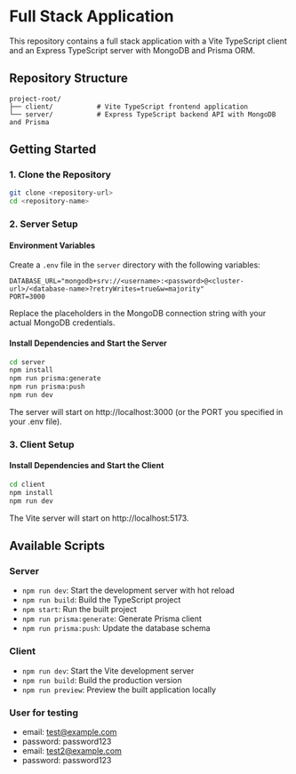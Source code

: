 # Full Stack Application

This repository contains a full stack application with a Vite TypeScript client and an Express TypeScript server with MongoDB and Prisma ORM.

## Repository Structure

```
project-root/
├── client/           # Vite TypeScript frontend application
└── server/           # Express TypeScript backend API with MongoDB and Prisma
```

## Getting Started

### 1. Clone the Repository

```bash
git clone <repository-url>
cd <repository-name>
```

### 2. Server Setup

#### Environment Variables

Create a `.env` file in the `server` directory with the following variables:

```
DATABASE_URL="mongodb+srv://<username>:<password>@<cluster-url>/<database-name>?retryWrites=true&w=majority"
PORT=3000
```

Replace the placeholders in the MongoDB connection string with your actual MongoDB credentials.

#### Install Dependencies and Start the Server

```bash
cd server
npm install
npm run prisma:generate
npm run prisma:push
npm run dev
```

The server will start on http://localhost:3000 (or the PORT you specified in your .env file).

### 3. Client Setup

#### Install Dependencies and Start the Client

```bash
cd client
npm install
npm run dev
```

The Vite server will start on http://localhost:5173.

## Available Scripts

### Server

- `npm run dev`: Start the development server with hot reload
- `npm run build`: Build the TypeScript project
- `npm start`: Run the built project
- `npm run prisma:generate`: Generate Prisma client
- `npm run prisma:push`: Update the database schema

### Client

- `npm run dev`: Start the Vite development server
- `npm run build`: Build the production version
- `npm run preview`: Preview the built application locally

### User for testing

- email: test@example.com
- password: password123
- email: test2@example.com
- password: password123

